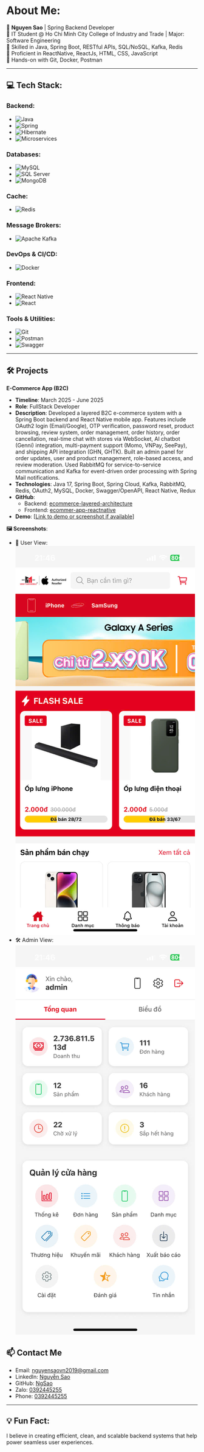 # About Me:
🚀 **Nguyen Sao** | Spring Backend Developer  
🔹 IT Student @ Ho Chi Minh City College of Industry and Trade | Major: Software Engineering  
🔹 Skilled in Java, Spring Boot, RESTful APIs, SQL/NoSQL, Kafka, Redis  
🔹 Proficient in ReactNative, ReactJs, HTML, CSS, JavaScript  
🔹 Hands-on with Git, Docker, Postman  

---

## 💻 Tech Stack:

### Backend:
- ![Java](https://img.shields.io/badge/java-%23ED8B00.svg?style=for-the-badge&logo=openjdk&logoColor=white)  
- ![Spring](https://img.shields.io/badge/spring-%236DB33F.svg?style=for-the-badge&logo=spring&logoColor=white)  
- ![Hibernate](https://img.shields.io/badge/Hibernate-59666C?style=for-the-badge&logo=Hibernate&logoColor=white)
- ![Microservices](https://img.shields.io/badge/Microservices-2A2A2A?style=for-the-badge&logo=docker&logoColor=white)


### Databases:
- ![MySQL](https://img.shields.io/badge/mysql-4479A1.svg?style=for-the-badge&logo=mysql&logoColor=white)
- ![SQL Server](https://img.shields.io/badge/sql%20server-%23CC2927.svg?style=for-the-badge&logo=microsoft%20sql%20server&logoColor=white)
- ![MongoDB](https://img.shields.io/badge/mongodb-%2347A248.svg?style=for-the-badge&logo=mongodb&logoColor=white)  

### Cache:
- ![Redis](https://img.shields.io/badge/redis-%23DD0031.svg?style=for-the-badge&logo=redis&logoColor=white)  

### Message Brokers:
- ![Apache Kafka](https://img.shields.io/badge/Apache%20Kafka-000?style=for-the-badge&logo=apachekafka)  

### DevOps & CI/CD:
- ![Docker](https://img.shields.io/badge/docker-%230db7ed.svg?style=for-the-badge&logo=docker&logoColor=white)  

### Frontend:
- ![React Native](https://img.shields.io/badge/react%20native-%2320232a.svg?style=for-the-badge&logo=react&logoColor=%2361DAFB)
- ![React](https://img.shields.io/badge/react-%2320232a.svg?style=for-the-badge&logo=react&logoColor=%2361DAFB)  

### Tools & Utilities:
- ![Git](https://img.shields.io/badge/git-%23F05033.svg?style=for-the-badge&logo=git&logoColor=white)  
- ![Postman](https://img.shields.io/badge/Postman-FF6C37?style=for-the-badge&logo=postman&logoColor=white)  
- ![Swagger](https://img.shields.io/badge/-Swagger-%23Clojure?style=for-the-badge&logo=swagger&logoColor=white)

---

## 🛠️ Projects

**E-Commerce App (B2C)**  
   - **Timeline**: March 2025 - June 2025  
   - **Role**: FullStack Developer  
   - **Description**: Developed a layered B2C e-commerce system with a Spring Boot backend and React Native mobile app. Features include OAuth2 login (Email/Google), OTP verification, password reset, product browsing, review system, order management, order history, order cancellation, real-time chat with stores via WebSocket, AI chatbot (Genni) integration, multi-payment support (Momo, VNPay, SeePay), and shipping API integration (GHN, GHTK). Built an admin panel for order updates, user and product management, role-based access, and review moderation. Used RabbitMQ for service-to-service communication and Kafka for event-driven order processing with Spring Mail notifications.  
   - **Technologies**: Java 17, Spring Boot, Spring Cloud, Kafka, RabbitMQ, Redis, OAuth2, MySQL, Docker, Swagger/OpenAPI, React Native, Redux  
   - **GitHub**:  
     - Backend: [ecommerce-layered-architecture](https://github.com/NgSao/ecommerce-layered-architecture)  
     - Frontend: [ecommer-app-reactnative](https://github.com/NgSao/ecommer-app-reactnative)  
   - **Demo**: [[Link to demo or screenshot if available](https://drive.google.com/file/d/1MQ-wqnJR7sA9BxXG04iXred4Py6jSIMp/view?usp=drive_link)]

**🖼️ Screenshots**:  
- 👤 User View:  
  ![User View](https://raw.githubusercontent.com/NgSao/images/main/springboot/1747320474443_z6605545382325_5ef77e5d5f061cc406a38daaa408d6eb.jpg)
- 🛠️ Admin View:  
  ![Admin View](https://raw.githubusercontent.com/NgSao/images/main/springboot/1747320472121_admin.jpg)


     

## 📫 Contact Me
- Email: [nguyensaovn2019@gmail.com](mailto:nguyensaovn2019@gmail.com)
- LinkedIn: [Nguyễn Sao](https://www.linkedin.com/in/sao-nguy%E1%BB%85n-713655254/)
- GitHub: [NgSao](https://github.com/NgSao)
- Zalo: [0392445255](https://zalo.me/0392445255)
- Phone: [0392445255](tel:+0392445255)

---

## 💡 Fun Fact:
I believe in creating efficient, clean, and scalable backend systems that help power seamless user experiences.
